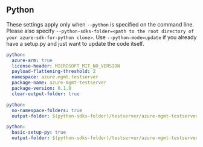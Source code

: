 ## Python

These settings apply only when `--python` is specified on the command line.
Please also specify `--python-sdks-folder=<path to the root directory of your azure-sdk-for-python clone>`.
Use `--python-mode=update` if you already have a setup.py and just want to update the code itself.

``` yaml $(python)
python:
  azure-arm: true
  license-header: MICROSOFT_MIT_NO_VERSION
  payload-flattening-threshold: 2
  namespace: azure.mgmt.testserver
  package-name: azure-mgmt-testserver
  package-version: 0.1.0
  clear-output-folder: true
```
``` yaml $(python) && $(python-mode) == 'update'
python:
  no-namespace-folders: true
  output-folder: $(python-sdks-folder)/testserver/azure-mgmt-testserver/azure/mgmt/testserver
```
``` yaml $(python) && $(python-mode) == 'create'
python:
  basic-setup-py: true
  output-folder: $(python-sdks-folder)/testserver/azure-mgmt-testserver
```
